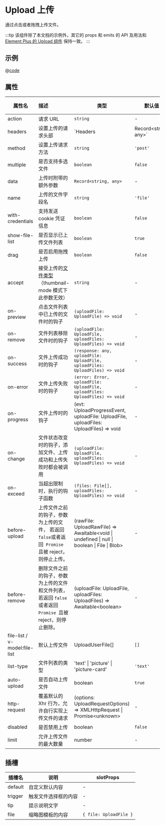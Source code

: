 # Upload 上传

通过点击或者拖拽上传文件。

:::tip
该组件除了本文档的示例外，其它的 props 和 emits 的 API 及用法和
[Element Plus 的 Upload 组件](https://element-plus.org/zh-CN/component/upload.html) 保持一致。
:::

## 示例
<ContainerDemo>
<UploadDemo/>
</ContainerDemo>

@[code](@examples/UploadDemo.vue)


## 属性

| 属性名                        | 描述                                                         | 类型                                                         | 默认值   | 必填 |
| ----------------------------- | :----------------------------------------------------------- | ------------------------------------------------------------ | -------- | ---- |
| action                        | 请求 URL                                                     | `string`                                                     | -        | 是   |
| headers                       | 设置上传的请求头部                                           | `Headers | Record<string, any>`                              | -        | 否   |
| method                        | 设置上传请求方法                                             | `string`                                                     | `'post'` | 否   |
| multiple                      | 是否支持多选文件                                             | `boolean`                                                    | `false`  | 否   |
| data                          | 上传时附带的额外参数                                         | `Record<string, any>`                                        | -        | 否   |
| name                          | 上传的文件字段名                                             | `string`                                                     | `'file'` | 否   |
| with-credentials              | 支持发送 cookie 凭证信息                                     | `boolean`                                                    | `false`  | 否   |
| show-file-list                | 是否显示已上传文件列表                                       | `boolean`                                                    | `true`   | 否   |
| drag                          | 是否启用拖拽上传                                             | `boolean`                                                    | `false`  | 否   |
| accept                        | 接受上传的[文件类型](https://developer.mozilla.org/en-US/docs/Web/HTML/Element/input#attr-accept)（thumbnail-mode 模式下此参数无效） | `string`                                                     | -        | 否   |
| on-preview                    | 点击文件列表中已上传的文件时的钩子                           | `(uploadFile: UploadFile) => void`                           | -        | 否   |
| on-remove                     | 文件列表移除文件时的钩子                                     | `(uploadFile: UploadFile, uploadFiles: UploadFiles) => void` | -        | 否   |
| on-success                    | 文件上传成功时的钩子                                         | `(response: any, uploadFile: UploadFile, uploadFiles: UploadFiles) => void` | -        | 否   |
| on-error                      | 文件上传失败时的钩子                                         | `(error: Error, uploadFile: UploadFile, uploadFiles: UploadFiles) => void` | -        | 否   |
| on-progress                   | 文件上传时的钩子                                             | (evt: UploadProgressEvent, uploadFile: UploadFile, uploadFiles: UploadFiles) => void | -        | 否   |
| on-change                     | 文件状态改变时的钩子，添加文件、上传成功和上传失败时都会被调用 | `(uploadFile: UploadFile, uploadFiles: UploadFiles) => void` | -        | 否   |
| on-exceed                     | 当超出限制时，执行的钩子函数                                 | `(files: File[], uploadFiles: UploadFiles) => void`          | -        | 否   |
| before-upload                 | 上传文件之前的钩子，参数为上传的文件， 若返回`false`或者返回` Promise` 且被 reject，则停止上传。 | (rawFile: UploadRawFile) => Awaitable<void \| undefined \| null \| boolean \| File \| Blob> | -        | 否   |
| before-remove                 | 删除文件之前的钩子，参数为上传的文件和文件列表， 若返回 `false `或者返回 `Promise `且被 reject，则停止删除。 | (uploadFile: UploadFile, uploadFiles: UploadFiles) => Awaitable<boolean&gt; | -        | 否   |
| file-list / v-model:file-list | 默认上传文件                                                 | UploadUserFile[]                                             | `[]`     | 否   |
| list-type                     | 文件列表的类型                                               | 'text' \| 'picture' \| 'picture-card'                        | `'text'` | 否   |
| auto-upload                   | 是否自动上传文件                                             | boolean                                                      | `true`   | 否   |
| http-request                  | 覆盖默认的 Xhr 行为，允许自行实现上传文件的请求              | (options: UploadRequestOptions) => XMLHttpRequest \| Promise<unknown&gt; | -        | 否   |
| disabled                      | 是否禁用上传                                                 | boolean                                                      | `false`  | 否   |
| limit                         | 允许上传文件的最大数量                                       | number                                                       | -        | 否   |

## 插槽

| 插槽名  | 说明                 | slotProps              |
| ------- | -------------------- | ---------------------- |
| default | 自定义默认内容       | -                      |
| trigger | 触发文件选择框的内容 | -                      |
| tip     | 提示说明文字         | -                      |
| file    | 缩略图模板的内容     | `{ file: UploadFile }` |

